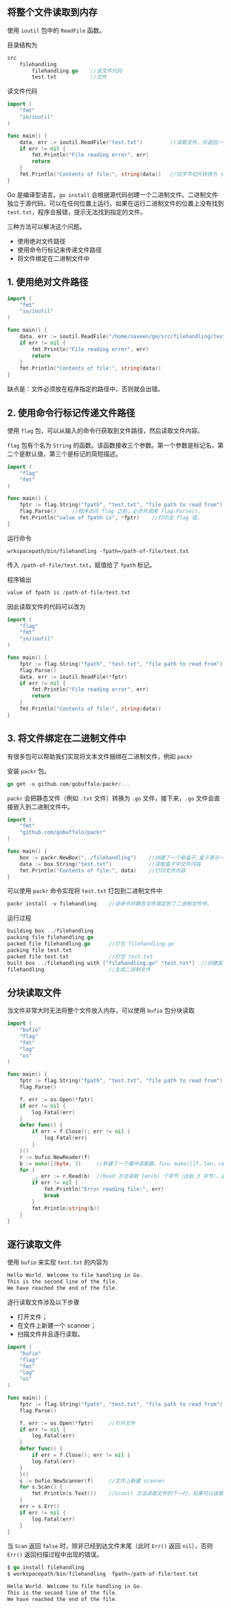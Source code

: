 ## 将整个文件读取到内存
使用 `ioutil` 包中的 `ReadFile` 函数。

目录结构为
```go
src
    filehandling
        filehandling.go    //读文件代码
        test.txt           //文件
```
读文件代码
```go
import (
    "fmt"
    "io/ioutil"
)

func main() {
    data, err := ioutil.ReadFile("test.txt")         //读取文件，并返回一个字节切片
    if err != nil {
        fmt.Println("File reading error", err)
        return
    }
    fmt.Println("Contents of file:", string(data))   //将字节切片转换为 string
}
```
 Go 是编译型语言。`go install` 会根据源代码创建一个二进制文件。二进制文件独立于源代码，可以在任何位置上运行。如果在运行二进制文件的位置上没有找到 `test.txt`，程序会报错，提示无法找到指定的文件。

三种方法可以解决这个问题。
- 使用绝对文件路径
- 使用命令行标记来传递文件路径
- 将文件绑定在二进制文件中
## 1. 使用绝对文件路径
```go
import (
    "fmt"
    "io/ioutil"
)

func main() {
    data, err := ioutil.ReadFile("/home/naveen/go/src/filehandling/test.txt")
    if err != nil {
        fmt.Println("File reading error", err)
        return
    }
    fmt.Println("Contents of file:", string(data))
}
```
缺点是：文件必须放在程序指定的路径中，否则就会出错。
## 2. 使用命令行标记传递文件路径
使用 `flag` 包，可以从输入的命令行获取到文件路径，然后读取文件内容。

`flag` 包有个名为 `String` 的函数。该函数接收三个参数。第一个参数是标记名，第二个是默认值，第三个是标记的简短描述。
```go
import (
    "flag"
    "fmt"
)

func main() {
    fptr := flag.String("fpath", "test.txt", "file path to read from")  //String(标记名，默认值，简短描述)，函数返回存储 flag 值的字符串变量的地址。
    flag.Parse()     //程序访问 flag 之前，必须先调用 flag.Parse()。
    fmt.Println("value of fpath is", *fptr)    //打印出 flag 值。
}
```
运行命令
```shell
wrkspacepath/bin/filehandling -fpath=/path-of-file/test.txt
```
传入 `/path-of-file/test.txt`，赋值给了 `fpath` 标记。

程序输出
```go
value of fpath is /path-of-file/test.txt
```
因此读取文件的代码可以改为
```go
import (
    "flag"
    "fmt"
    "io/ioutil"
)

func main() {
    fptr := flag.String("fpath", "test.txt", "file path to read from")
    flag.Parse()
    data, err := ioutil.ReadFile(*fptr)
    if err != nil {
        fmt.Println("File reading error", err)
        return
    }
    fmt.Println("Contents of file:", string(data))
}
```
## 3. 将文件绑定在二进制文件中
有很多包可以帮助我们实现将文本文件捆绑在二进制文件，例如 `packr`

安装 `packr` 包。
```go
go get -u github.com/gobuffalo/packr/...
```
`packr` 会把静态文件（例如 `.txt` 文件）转换为 `.go` 文件，接下来，`.go` 文件会直接嵌入到二进制文件中。
```go
import (
    "fmt"
    "github.com/gobuffalo/packr"
)

func main() {
    box := packr.NewBox("../filehandling")    //创建了一个新盒子,盒子表示一个目录，其内容会嵌入到二进制中。
    data := box.String("test.txt")            //读取盒子中文件内容
    fmt.Println("Contents of file:", data)    //打印文件内容
}
```
可以使用 `packr` 命令实现将 `test.txt` 打包到二进制文件中
```go
packr install -v filehandling    //该命令将静态文件绑定到了二进制文件中。
```
运行过程
```go
building box ../filehandling
packing file filehandling.go
packed file filehandling.go      //打包 filehandling.go
packing file test.txt
packed file test.txt             //打包 test.txt  
built box ../filehandling with ["filehandling.go" "test.txt"]  //创建盒子
filehandling                     //生成二进制文件
```
## 分块读取文件
当文件非常大时无法将整个文件放入内存，可以使用 `bufio` 包分块读取
```go
import (
    "bufio"
    "flag"
    "fmt"
    "log"
    "os"
)

func main() {
    fptr := flag.String("fpath", "test.txt", "file path to read from")
    flag.Parse()

    f, err := os.Open(*fptr)
    if err != nil {
        log.Fatal(err)
    }
    defer func() {
        if err = f.Close(); err != nil {
            log.Fatal(err)
        }
    }()
    r := bufio.NewReader(f)
    b := make([]byte, 3)     //新建了一个缓冲读取器，func make([]T，len，cap) 容量是可选参数，设置以 3 个字节的块为单位读取 test.txt 文件
    for {
        _, err := r.Read(b)  //Read 方法读取 len(b) 个字节（达到 3 字节），返回读取的字节数。到达文件最后时，返回 EOF 错误。
        if err != nil {
            fmt.Println("Error reading file:", err)
            break
        }
        fmt.Println(string(b))
    }
}
```
## 逐行读取文件
使用 `bufio` 来实现
`test.txt` 的内容为
```go
Hello World. Welcome to file handling in Go.
This is the second line of the file.
We have reached the end of the file.
```
逐行读取文件涉及以下步骤
- 打开文件；
- 在文件上新建一个 scanner；
- 扫描文件并且逐行读取。
```go
import (
    "bufio"
    "flag"
    "fmt"
    "log"
    "os"
)

func main() {
    fptr := flag.String("fpath", "test.txt", "file path to read from")
    flag.Parse()

    f, err := os.Open(*fptr)     //打开文件
    if err != nil {
        log.Fatal(err)
    }
    defer func() {
        if err = f.Close(); err != nil {
        log.Fatal(err)
    }
    }()
    s := bufio.NewScanner(f)     //文件上新建 scanner
    for s.Scan() {
        fmt.Println(s.Text())    //Scan() 方法读取文件的下一行，如果可以读取，就可以使用 Text() 方法。
    }
    err = s.Err()
    if err != nil {
        log.Fatal(err)
    }
}
```
当 `Scan` 返回 `false` 时，除非已经到达文件末尾（此时 `Err()` 返回 `nil`），否则 `Err()` 返回扫描过程中出现的错误。
```go
$ go install filehandling
$ workspacepath/bin/filehandling -fpath=/path-of-file/test.txt

Hello World. Welcome to file handling in Go.
This is the second line of the file.
We have reached the end of the file.
```

